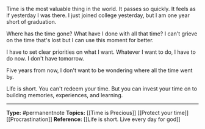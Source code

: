 Time is the most valuable thing in the world. It passes so quickly. It feels as if yesterday I was there. I just joined college yesterday, but I am one year short of graduation. 

Where has the time gone? What have I done with all that time? I can't grieve on the time that's lost but I can use this moment for better. 

I have to set clear priorities on what I want. Whatever I want to do, I have to do now. I don't have tomorrow. 

Five years from now, I don't want to be wondering where all the time went by.

Life is short. You can't redeem your time. But you can invest your time on to building memories, experiences, and learning. 

----
**Type:** #permanentnote 
**Topics:** [[Time is Precious]] [[Protect your time]] [[Procrastination]]
**Reference:** [[Life is short. Live every day for god]]


